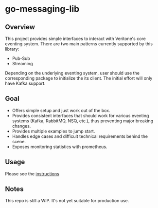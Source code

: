 # go-messaging-lib

## Overview

This project provides simple interfaces to interact with Veritone's core eventing system. There are two main patterns currently supported by this library:

* Pub-Sub
* Streaming

Depending on the underlying eventing system, user should use the corresponding package to initialize the its client. The initial effort will only have Kafka support.

## Goal

* Offers simple setup and just work out of the box.
* Provides consistent interfaces that should work for various eventing systems (Kafka, RabbitMQ, NSQ, etc.), thus preventing major breaking changes.
* Provides multiple examples to jump start.
* Handles edge cases and difficult technical requirements behind the scene.
* Exposes monitoring statistics with prometheus.

## Usage

Please see the [instructions](example/README.md)

## Notes

This repo is still a WIP. It's not yet suitable for production use.

